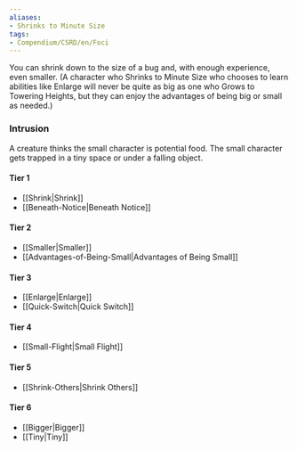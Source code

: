 ```yaml
---  
aliases:  
- Shrinks to Minute Size  
tags:  
- Compendium/CSRD/en/Foci  
---
```

  
You can shrink down to the size of a bug and, with enough experience, even smaller. (A character who Shrinks to Minute Size who chooses to learn abilities like Enlarge will never be quite as big as one who Grows to Towering Heights, but they can enjoy the advantages of being big or small as needed.)  
 ### Intrusion  
A creature thinks the small character is potential food. The small character gets trapped in a tiny space or under a falling object.
  
#### Tier 1  
* [[Shrink|Shrink]]  
* [[Beneath-Notice|Beneath Notice]]  
#### Tier 2  
  
* [[Smaller|Smaller]]  
* [[Advantages-of-Being-Small|Advantages of Being Small]]  
#### Tier 3  
  
  - [[Enlarge|Enlarge]]  
  - [[Quick-Switch|Quick Switch]]  
#### Tier 4  
  
* [[Small-Flight|Small Flight]]  
#### Tier 5  
  
* [[Shrink-Others|Shrink Others]]  
#### Tier 6  
  
  - [[Bigger|Bigger]]  
  - [[Tiny|Tiny]]  
